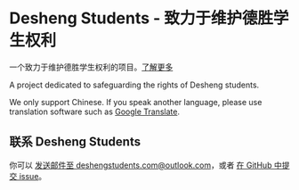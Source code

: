 # Desheng Students - 致力于维护德胜学生权利

一个致力于维护德胜学生权利的项目。[了解更多](https://deshengstudents.com)

A project dedicated to safeguarding the rights of Desheng students. 

We only support Chinese. If you speak another language, please use translation software such as [Google Translate](https://translate.google.com/).

## 联系 Desheng Students

你可以 [发送邮件至 deshengstudents.com@outlook.com](mailto:deshengstudents.com@outlook.com)，或者 [在 GitHub 中提交 issue](https://github.com/deshengstudents/deshengstudents.com/issues/)。